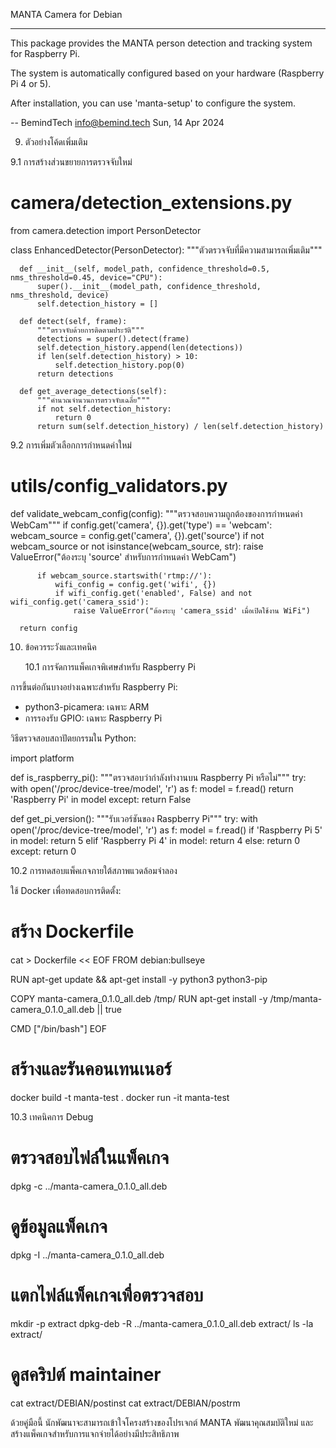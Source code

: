 MANTA Camera for Debian

---

This package provides the MANTA person detection and tracking system for Raspberry Pi.

The system is automatically configured based on your hardware (Raspberry Pi 4 or 5).

After installation, you can use 'manta-setup' to configure the system.

-- BemindTech <info@bemind.tech> Sun, 14 Apr 2024

9. ตัวอย่างโค้ดเพิ่มเติม

9.1 การสร้างส่วนขยายการตรวจจับใหม่

# camera/detection_extensions.py

from camera.detection import PersonDetector

class EnhancedDetector(PersonDetector):
"""ตัวตรวจจับที่มีความสามารถเพิ่มเติม"""

      def __init__(self, model_path, confidence_threshold=0.5, nms_threshold=0.45, device="CPU"):
          super().__init__(model_path, confidence_threshold, nms_threshold, device)
          self.detection_history = []

      def detect(self, frame):
          """ตรวจจับด้วยการติดตามประวัติ"""
          detections = super().detect(frame)
          self.detection_history.append(len(detections))
          if len(self.detection_history) > 10:
              self.detection_history.pop(0)
          return detections

      def get_average_detections(self):
          """คำนวณจำนวนการตรวจจับเฉลี่ย"""
          if not self.detection_history:
              return 0
          return sum(self.detection_history) / len(self.detection_history)

9.2 การเพิ่มตัวเลือกการกำหนดค่าใหม่

# utils/config_validators.py

def validate_webcam_config(config):
"""ตรวจสอบความถูกต้องของการกำหนดค่า WebCam"""
if config.get('camera', {}).get('type') == 'webcam':
webcam_source = config.get('camera', {}).get('source')
if not webcam_source or not isinstance(webcam_source, str):
raise ValueError("ต้องระบุ 'source' สำหรับการกำหนดค่า WebCam")

          if webcam_source.startswith('rtmp://'):
              wifi_config = config.get('wifi', {})
              if wifi_config.get('enabled', False) and not wifi_config.get('camera_ssid'):
                  raise ValueError("ต้องระบุ 'camera_ssid' เมื่อเปิดใช้งาน WiFi")

      return config

10. ข้อควรระวังและเทคนิค

    10.1 การจัดการแพ็คเกจพิเศษสำหรับ Raspberry Pi

การขึ้นต่อกันบางอย่างเฉพาะสำหรับ Raspberry Pi:

- python3-picamera: เฉพาะ ARM
- การรองรับ GPIO: เฉพาะ Raspberry Pi

วิธีตรวจสอบสถาปัตยกรรมใน Python:

import platform

def is_raspberry_pi():
"""ตรวจสอบว่ากำลังทำงานบน Raspberry Pi หรือไม่"""
try:
with open('/proc/device-tree/model', 'r') as f:
model = f.read()
return 'Raspberry Pi' in model
except:
return False

def get_pi_version():
"""รับเวอร์ชันของ Raspberry Pi"""
try:
with open('/proc/device-tree/model', 'r') as f:
model = f.read()
if 'Raspberry Pi 5' in model:
return 5
elif 'Raspberry Pi 4' in model:
return 4
else:
return 0
except:
return 0

10.2 การทดสอบแพ็คเกจภายใต้สภาพแวดล้อมจำลอง

ใช้ Docker เพื่อทดสอบการติดตั้ง:

# สร้าง Dockerfile

cat > Dockerfile << EOF
FROM debian:bullseye

RUN apt-get update && apt-get install -y python3 python3-pip

COPY manta-camera_0.1.0_all.deb /tmp/
RUN apt-get install -y /tmp/manta-camera_0.1.0_all.deb || true

CMD ["/bin/bash"]
EOF

# สร้างและรันคอนเทนเนอร์

docker build -t manta-test .
docker run -it manta-test

10.3 เทคนิคการ Debug

# ตรวจสอบไฟล์ในแพ็คเกจ

dpkg -c ../manta-camera_0.1.0_all.deb

# ดูข้อมูลแพ็คเกจ

dpkg -I ../manta-camera_0.1.0_all.deb

# แตกไฟล์แพ็คเกจเพื่อตรวจสอบ

mkdir -p extract
dpkg-deb -R ../manta-camera_0.1.0_all.deb extract/
ls -la extract/

# ดูสคริปต์ maintainer

cat extract/DEBIAN/postinst
cat extract/DEBIAN/postrm

ด้วยคู่มือนี้ นักพัฒนาจะสามารถเข้าใจโครงสร้างของโปรเจกต์ MANTA พัฒนาคุณสมบัติใหม่ และสร้างแพ็คเกจสำหรับการแจกจ่ายได้อย่างมีประสิทธิภาพ
